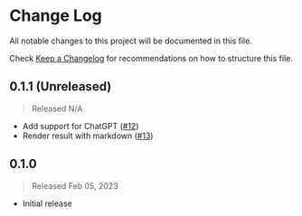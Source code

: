 # Change Log

All notable changes to this project will be documented in this file.

Check [Keep a Changelog](http://keepachangelog.com/) for recommendations on how to structure this file.


## 0.1.1 (Unreleased)
> Released N/A

* Add support for ChatGPT ([#12](../../pull/12))
* Render result with markdown ([#13](../../pull/13))

## 0.1.0
> Released Feb 05, 2023

* Initial release

